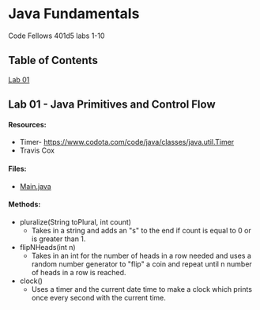 # Java Fundamentals
Code Fellows 401d5 labs 1-10

## Table of Contents
[Lab 01](#lab01)

<a name="lab01"></a>
## Lab 01 - Java Primitives and Control Flow 
#### Resources:
* Timer- https://www.codota.com/code/java/classes/java.util.Timer
* Travis Cox

#### Files:
* [Main.java](basics/Main.java)

#### Methods:
* pluralize(String toPlural, int count)
  * Takes in a string and adds an "s" to the end if count is equal to 0 or is greater than 1.
* flipNHeads(int n)
  * Takes in an int for the number of heads in a row needed and uses a random number generator to "flip" a coin and repeat until n number of heads in a row is reached.
* clock()
  * Uses a timer and the current date time to make a clock which prints once every second with the current time.
